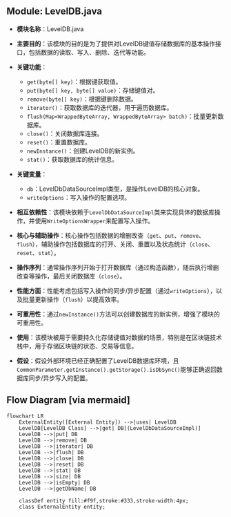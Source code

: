## Module: LevelDB.java
- **模块名称**：LevelDB.java

- **主要目的**：该模块的目的是为了提供对LevelDB键值存储数据库的基本操作接口，包括数据的读取、写入、删除、迭代等功能。

- **关键功能**：
  - `get(byte[] key)`：根据键获取值。
  - `put(byte[] key, byte[] value)`：存储键值对。
  - `remove(byte[] key)`：根据键删除数据。
  - `iterator()`：获取数据库的迭代器，用于遍历数据库。
  - `flush(Map<WrappedByteArray, WrappedByteArray> batch)`：批量更新数据库。
  - `close()`：关闭数据库连接。
  - `reset()`：重置数据库。
  - `newInstance()`：创建LevelDB的新实例。
  - `stat()`：获取数据库的统计信息。

- **关键变量**：
  - `db`：LevelDbDataSourceImpl类型，是操作LevelDB的核心对象。
  - `writeOptions`：写入操作的配置选项。

- **相互依赖性**：该模块依赖于`LevelDbDataSourceImpl`类来实现具体的数据库操作，并使用`WriteOptionsWrapper`来配置写入操作。

- **核心与辅助操作**：核心操作包括数据的增删改查（`get`、`put`、`remove`、`flush`），辅助操作包括数据库的打开、关闭、重置以及状态统计（`close`、`reset`、`stat`）。

- **操作序列**：通常操作序列开始于打开数据库（通过构造函数），随后执行增删改查等操作，最后关闭数据库（`close`）。

- **性能方面**：性能考虑包括写入操作的同步/异步配置（通过`writeOptions`），以及批量更新操作（`flush`）以提高效率。

- **可重用性**：通过`newInstance()`方法可以创建数据库的新实例，增强了模块的可重用性。

- **使用**：该模块被用于需要持久化存储键值对数据的场景，特别是在区块链技术栈中，用于存储区块链的状态、交易等信息。

- **假设**：假设外部环境已经正确配置了LevelDB数据库环境，且`CommonParameter.getInstance().getStorage().isDbSync()`能够正确返回数据库同步/异步写入的配置。
## Flow Diagram [via mermaid]
```mermaid
flowchart LR
    ExternalEntity([External Entity]) -->|uses| LevelDB
    LevelDB[LevelDB Class] -->|get| DB[(LevelDbDataSourceImpl)]
    LevelDB -->|put| DB
    LevelDB -->|remove| DB
    LevelDB -->|iterator| DB
    LevelDB -->|flush| DB
    LevelDB -->|close| DB
    LevelDB -->|reset| DB
    LevelDB -->|stat| DB
    LevelDB -->|size| DB
    LevelDB -->|isEmpty| DB
    LevelDB -->|getDbName| DB

    classDef entity fill:#f9f,stroke:#333,stroke-width:4px;
    class ExternalEntity entity;
```
